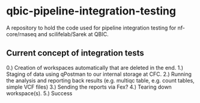 # qbic-pipeline-integration-testing
A repository to hold the code used for pipeline integration testing for nf-core/rnaseq and scilifelab/Sarek at QBIC.


## Current concept of integration tests

0.) Creation of workspaces automatically that are deleted in the end.
1.) Staging of data using qPostman to our internal storage at CFC.
2.) Running the analysis and reporting back results (e.g. multiqc table, e.g. count tables, simple VCF files)
3.) Sending the reports via Fex? 
4.) Tearing down workspace(s).
5.) Success